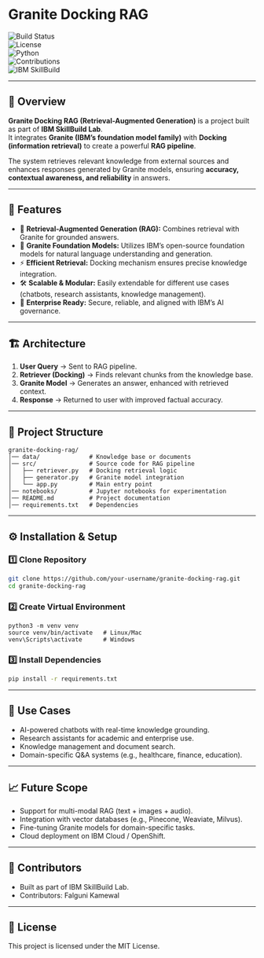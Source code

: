 # Granite Docking RAG  

![Build Status](https://img.shields.io/badge/build-passing-brightgreen)  
![License](https://img.shields.io/badge/license-MIT-blue)  
![Python](https://img.shields.io/badge/python-3.8%2B-yellow)  
![Contributions](https://img.shields.io/badge/contributions-welcome-orange)  
![IBM SkillBuild](https://img.shields.io/badge/IBM-SkillBuild-blueviolet)  

---

## 📌 Overview  
**Granite Docking RAG (Retrieval-Augmented Generation)** is a project built as part of **IBM SkillBuild Lab**.  
It integrates **Granite (IBM’s foundation model family)** with **Docking (information retrieval)** to create a powerful **RAG pipeline**.  

The system retrieves relevant knowledge from external sources and enhances responses generated by Granite models, ensuring **accuracy, contextual awareness, and reliability** in answers.  

---

## 🚀 Features  
- 🔎 **Retrieval-Augmented Generation (RAG):** Combines retrieval with Granite for grounded answers.  
- 🧠 **Granite Foundation Models:** Utilizes IBM’s open-source foundation models for natural language understanding and generation.  
- ⚡ **Efficient Retrieval:** Docking mechanism ensures precise knowledge integration.  
- 🛠️ **Scalable & Modular:** Easily extendable for different use cases (chatbots, research assistants, knowledge management).  
- 🔐 **Enterprise Ready:** Secure, reliable, and aligned with IBM’s AI governance.  

---

## 🏗️ Architecture  
1. **User Query** → Sent to RAG pipeline.  
2. **Retriever (Docking)** → Finds relevant chunks from the knowledge base.  
3. **Granite Model** → Generates an answer, enhanced with retrieved context.  
4. **Response** → Returned to user with improved factual accuracy.  

---

## 📂 Project Structure  
```
granite-docking-rag/
│── data/              # Knowledge base or documents
│── src/               # Source code for RAG pipeline
│   ├── retriever.py   # Docking retrieval logic
│   ├── generator.py   # Granite model integration
│   └── app.py         # Main entry point
│── notebooks/         # Jupyter notebooks for experimentation
│── README.md          # Project documentation
│── requirements.txt   # Dependencies
```
---

## ⚙️ Installation & Setup  

### 1️⃣ Clone Repository  
```bash
git clone https://github.com/your-username/granite-docking-rag.git
cd granite-docking-rag
```

### 2️⃣ Create Virtual Environment
```
python3 -m venv venv
source venv/bin/activate   # Linux/Mac
venv\Scripts\activate      # Windows
```

### 3️⃣ Install Dependencies
```bash
pip install -r requirements.txt
```

---

## 🌟 Use Cases
- AI-powered chatbots with real-time knowledge grounding.
- Research assistants for academic and enterprise use.
- Knowledge management and document search.
- Domain-specific Q&A systems (e.g., healthcare, finance, education).

---

## 📈 Future Scope
- Support for multi-modal RAG (text + images + audio).
- Integration with vector databases (e.g., Pinecone, Weaviate, Milvus).
- Fine-tuning Granite models for domain-specific tasks.
- Cloud deployment on IBM Cloud / OpenShift.

---  

## 👥 Contributors
- Built as part of IBM SkillBuild Lab.
- Contributors: Falguni Kamewal

---

## 📜 License
This project is licensed under the MIT License.
	






